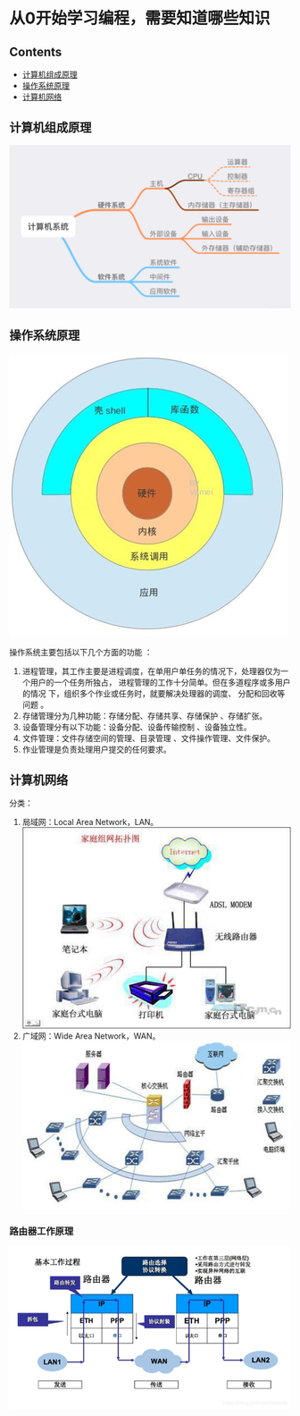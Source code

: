 # 从0开始学习编程，需要知道哪些知识
## Contents
* [计算机组成原理](#计算机组成原理)
* [操作系统原理](#操作系统原理)
* [计算机网络](#计算机网络)


## 计算机组成原理
![](./images/computer-compose-principle_01.jpg)
## 操作系统原理
![](./images/operating-system_01.jpg)

操作系统主要包括以下几个方面的功能 ：
1. 进程管理，其工作主要是进程调度，在单用户单任务的情况下，处理器仅为一个用户的一个任务所独占， 进程管理的工作十分简单。但在多道程序或多用户的情况 下，组织多个作业或任务时，就要解决处理器的调度、 分配和回收等问题 。
2. 存储管理分为几种功能：存储分配、存储共享、存储保护 、存储扩张。
3. 设备管理分有以下功能：设备分配、设备传输控制 、设备独立性。
4. 文件管理：文件存储空间的管理、目录管理 、文件操作管理、文件保护。
5. 作业管理是负责处理用户提交的任何要求。

## 计算机网络
分类：
1. 局域网：Local Area Network，LAN。   
![](./images/computer-network_02.jpg) 
2. 广域网：Wide Area Network，WAN。   
![](./images/computer-network_01.jpg)  

### 路由器工作原理
![](./images/network-route_01.png) 

